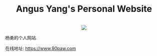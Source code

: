 <h1 align="center" style="margin: 30px 0 35px;">Angus Yang's Personal Website</h1>
<p align="center">
  <a href="https://travis-ci.com/angusyang9/hello-angus.svg?branch=master"><img src="https://img.shields.io/travis/angusyang9/hello-angus.svg" /></a>
</p>

杨勇的个人网站. 

在线地址: https://www.90paw.com
